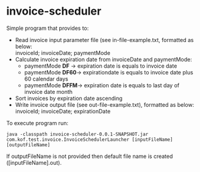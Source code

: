 invoice-scheduler
=================

Simple program that provides to:

<ul>
  <li>Read invoice input parameter file (see in-file-example.txt, formatted as below:
    <br>
    invoiceId; invoiceDate; paymentMode
  </li>
  <li>Calculate invoice expiration date from invoiceDate and paymentMode:
    <ul>
      <li>paymentMode <b>DF</b> -&gt; expiration date is equals to invoice date</li>
      <li>paymentMode <b>DF60</b>-&gt; expirationdate is equals to invoice date plus 60 calendar days</li>
      <li>paymentMode <b>DFFM</b>-&gt; expiration date is equals to last day of invoice date month</li>
    </ul>
  </li>
  <li>Sort invoices by expiration date ascending</li>
  <li>Write invoice output file (see out-file-example.txt), formatted as below:
    <br>
    invoiceId; invoiceDate; expirationDate
  </li>
</ul>

To execute program run:

<code>java -classpath invoice-scheduler-0.0.1-SNAPSHOT.jar com.kof.test.invoice.InvoiceSchedulerLauncher [inputFileName] [outputFileName]</code>

If outputFileName is not provided then default file name is created ([inputFileName].out).
